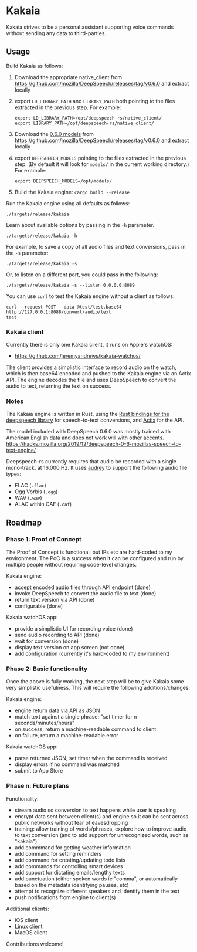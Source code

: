 # Kakaia

Kakaia strives to be a personal assistant supporting voice commands without sending any data to third-parties.

## Usage

Build Kakaia as follows:

1. Download the appropriate native_client from https://github.com/mozilla/DeepSpeech/releases/tag/v0.6.0 and extract locally
1. export `LD_LIBRARY_PATH` and `LIBRARY_PATH` both pointing to the files extracted in the previous step. For example:

    ```
    export LD_LIBRARY_PATH=/opt/deepspeech-rs/native_client/
    export LIBRARY_PATH=/opt/deepspeech-rs/native_client/
    ```

1. Download the [0.6.0 models](https://github.com/mozilla/DeepSpeech/releases/download/v0.6.0/deepspeech-0.6.0-models.tar.gz) from https://github.com/mozilla/DeepSpeech/releases/tag/v0.6.0 and extract locally
1. export `DEEPSPEECH_MODELS` pointing to the files extracted in the previous step. (By default it will look for `models/` in the current working directory.) For example:

    ```
    export DEEPSPEECH_MODELS=/opt/models/
    ```

1. Build the Kakaia engine: `cargo build --release`

Run the Kakaia engine using all defaults as follows:

    ./targets/release/kakaia

Learn about available options by passing in the `-h` parameter.

    ./targets/release/kakaia -h

For example, to save a copy of all audio files and text conversions, pass in the `-s` parameter:

    ./targets/release/kakaia -s

Or, to listen on a different port, you could pass in the following:

    ./targets/release/kakaia -s --listen 0.0.0.0:8089

You can use `curl` to test the Kakaia engine without a client as follows:

```
curl --request POST --data @test/test.base64 http://127.0.0.1:8088/convert/audio/text
test
```

### Kakaia client

Currently there is only one Kakaia client, it runs on Apple's watchOS:

- https://github.com/jeremyandrews/kakaia-watchos/

The client provides a simplistic interface to record audio on the watch, which is then base64 encoded and pushed to the Kakaia engine via an Actix API. The engine decodes the file and uses DeepSpeech to convert the audio to text, returning the text on success.

### Notes

The Kakaia engine is written in Rust, using the [Rust bindings for the deepspeech library](https://github.com/RustAudio/deepspeech-rs) for speech-to-text conversions, and [Actix](https://actix.rs/) for the API.

The model included with DeepSpeech 0.6.0 was mostly trained with American English data and does not work will with other accents. https://hacks.mozilla.org/2019/12/deepspeech-0-6-mozillas-speech-to-text-engine/

Deepspeech-rs currently requires that audio be recorded with a single mono-track, at 16,000 Hz. It uses [audrey](https://github.com/RustAudio/audrey) to support the following audio file types:

- FLAC (`.flac`)
- Ogg Vorbis (`.ogg`)
- WAV (`.wav`)
- ALAC within CAF (`.caf`)

## Roadmap

### Phase 1: Proof of Concept

The Proof of Concept is functional, but IPs etc are hard-coded to my environment. The PoC is a success when it can be configured and run by multiple people without requiring code-level changes.

Kakaia engine:

- accept encoded audio files through API endpoint (done)
- invoke DeepSpeech to convert the audio file to text (done)
- return text version via API (done)
- configurable (done)

Kakaia watchOS app:

- provide a simplistic UI for recording voice (done)
- send audio recording to API (done)
- wait for conversion (done)
- display text version on app screen (not done)
- add configuration (currently it's hard-coded to my environment)

### Phase 2: Basic functionality

Once the above is fully working, the next step will be to give Kakaia some very simplistic usefulness. This will require the following additions/changes:

Kakaia engine:

- engine return data via API as JSON
- match text against a single phrase: "set timer for n seconds/minutes/hours"
- on success, return a machine-readable command to client
- on failure, return a machine-readable error

Kakaia watchOS app:

- parse returned JSON, set timer when the command is received
- display errors if no command was matched
- submit to App Store

### Phase n: Future plans

Functionality:

- stream audio so conversion to text happens while user is speaking
- encrypt data sent between client(s) and engine so it can be sent across public networks without fear of eavesdropping
- training: allow training of words/phrases, explore how to improve audio to text conversion (and to add support for unrecognized words, such as "kakaia")
- add commmand for getting weather information
- add command for setting reminders
- add command for creating/updating todo lists
- add commands for controlling smart devices
- add support for dictating emails/lengthy texts
- add punctuation (either spoken words ie "comma", or automatically based on the metadata identifying pauses, etc)
- attempt to recognize different speakers and identify them in the text
- push notifications from engine to client(s)

Additional clients:

- iOS client
- Linux client
- MacOS client

Contributions welcome!
